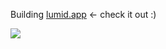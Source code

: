 Building [lumid.app](https://www.lumid.app?utm_source=github&utm_medium=profile&utm_campaign=website) <- check it out :)

<a href="#"><img src="https://komarev.com/ghpvc/?username=ahadjawaid&color=5BBF0F&label=Profile%20Views"></a>
